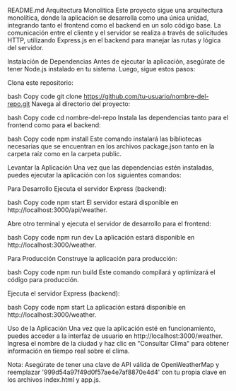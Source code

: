 README.md
Arquitectura Monolítica
Este proyecto sigue una arquitectura monolítica, donde la aplicación se desarrolla como una única unidad, integrando tanto el frontend como el backend en un solo código base. La comunicación entre el cliente y el servidor se realiza a través de solicitudes HTTP, utilizando Express.js en el backend para manejar las rutas y lógica del servidor.

Instalación de Dependencias
Antes de ejecutar la aplicación, asegúrate de tener Node.js instalado en tu sistema. Luego, sigue estos pasos:

Clona este repositorio:

bash
Copy code
git clone https://github.com/tu-usuario/nombre-del-repo.git
Navega al directorio del proyecto:

bash
Copy code
cd nombre-del-repo
Instala las dependencias tanto para el frontend como para el backend:

bash
Copy code
npm install
Este comando instalará las bibliotecas necesarias que se encuentran en los archivos package.json tanto en la carpeta raíz como en la carpeta public.

Levantar la Aplicación
Una vez que las dependencias estén instaladas, puedes ejecutar la aplicación con los siguientes comandos:

Para Desarrollo
Ejecuta el servidor Express (backend):

bash
Copy code
npm start
El servidor estará disponible en http://localhost:3000/api/weather.

Abre otro terminal y ejecuta el servidor de desarrollo para el frontend:

bash
Copy code
npm run dev
La aplicación estará disponible en http://localhost:3000/weather.

Para Producción
Construye la aplicación para producción:

bash
Copy code
npm run build
Este comando compilará y optimizará el código para producción.

Ejecuta el servidor Express (backend):

bash
Copy code
npm start
La aplicación estará disponible en http://localhost:3000/weather.

Uso de la Aplicación
Una vez que la aplicación esté en funcionamiento, puedes acceder a la interfaz de usuario en http://localhost:3000/weather. Ingresa el nombre de la ciudad y haz clic en "Consultar Clima" para obtener información en tiempo real sobre el clima.

Nota: Asegúrate de tener una clave de API válida de OpenWeatherMap y reemplazar '999d54a97f49d0f57ae4e7af8870e4d4' con tu propia clave en los archivos index.html y app.js.

    
